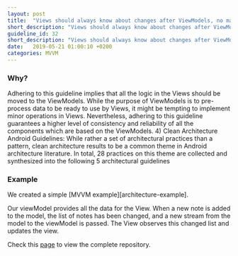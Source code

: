 ```yaml
---
layout: post
title:  "Views should always know about changes after ViewModels, no matter how trivial an operation may be."
short_description: "Views should always know about changes after ViewModels"
guideline_id: 32
short_description: "Views should always know about changes after ViewModels"
date:   2019-05-21 01:00:10 +0200
categories: MVVM
---
```

<h3>Why?</h3>
Adhering to this guideline implies that all the logic
in the Views should be moved to the ViewModels. While the
purpose of ViewModels is to pre-process data to be ready
to use by Views, it might be tempting to implement minor
operations in Views. Nevertheless, adhering to this guideline
guarantees a higher level of consistency and reliability of all
the components which are based on the ViewModels.
4) Clean Architecture Android Guidelines: While rather a
set of architectural practices than a pattern, clean architecture
results to be a common theme in Android architecture literature.
 In total, 28 practices on this theme are collected and
synthesized into the following 5 architectural guidelines


<h3>Example</h3>
We created a simple [MVVM example][architecture-example].

Our viewModel provides all the data for the View.
When a new note is added to the model, the list of notes has been changed, and a new stream from the model to the viewModel is passed.
The View observes this changed list and updates the view.


<script src="https://gist.github.com/Geertdepont/06e30ce3516c8ad36134543c9cbfe036.js"></script>

<script src="https://gist.github.com/Geertdepont/0cf01c5b3504ad226e946d261908cf44.js"></script>


Check this [page][architecture-example] to view the complete repository.

[architecture-example]: https://github.com/Geertdepont/bachelor_thesis/tree/master/ArchitectureExample